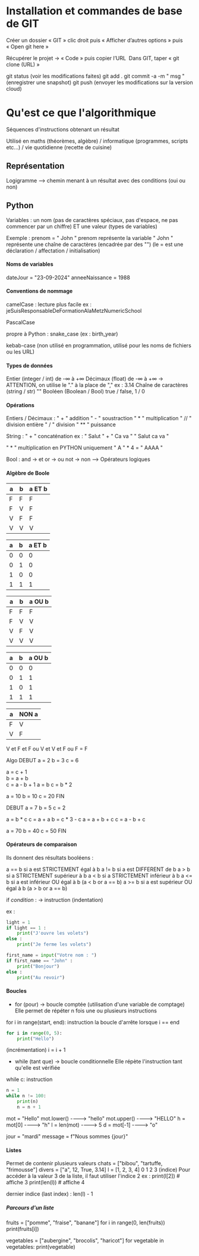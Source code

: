 # Installation et commandes de base de GIT

Créer un dossier « GIT »
clic droit puis « Afficher d’autres options » puis « Open git here » 

  
Récupérer le projet -> « Code » puis copier l’URL 
Dans GIT, taper « git clone (URL) »

git status (voir les modifications faites)
git add .
git commit -a -m " msg " (enregistrer une snapshot)
git push (envoyer les modifications sur la version cloud)

# Qu'est ce que l'algorithmique 

Séquences d'instructions obtenant un résultat

Utilisé en maths (théorèmes, algèbre) / informatique (programmes, scripts etc...) / vie quotidienne (recette de cuisine)

## Représentation 

Logigramme --> chemin menant à un résultat avec des conditions (oui ou non)

## Python 

Variables : un nom (pas de caractères spéciaux, pas d'espace, ne pas commencer par un chiffre) ET une valeur (types de variables)

Exemple : prenom = " John " 
prenom représente la variable
" John " représente une chaîne de caractères (encadrée par des "")
(le = est une déclaration / affectation / initialisation)

#### Noms de variables 

dateJour = "23-09-2024"
anneeNaissance = 1988

#### Conventions de nommage

camelCase : lecture plus facile 
ex : jeSuisResponsableDeFormationAlaMetzNumericSchool

PascalCase

propre à Python : snake_case (ex : birth_year)

kebab-case (non utilisé en programmation, utilisé pour les noms de fichiers ou les URL)

#### Types de données 

Entier (integer / int) de -∞ à +∞
Décimaux (float) de -∞ à +∞ -> ATTENTION, on utilise le "." à la place de "," ex : 3.14
Chaîne de caractères (string / str) ""
Booléen (Boolean / Bool) true / false, 1 / 0

#### Opérations 

Entiers / Décimaux :
	" + " addition
	" - " soustraction
	" * " multiplication 
	" // " division entière
	" / " division
	" ** " puissance

String : 
" + " concaténation 
ex : " Salut " + " Ca va "
		" Salut ca va "

" * " multiplication en PYTHON uniquement 
" A " * 4 = " AAAA "

Bool :
and -> et 
or -> ou
not -> non
--> Opérateurs logiques 

#### Algèbre de Boole


| a   | b   | a ET b |
| --- | --- | ------ |
| F   | F   | F      |
| F   | V   | F      |
| V   | F   | F      |
| V   | V   | V      |

| a   | b   | a ET b |
| --- | --- | ------ |
| 0   | 0   | 0      |
| 0   | 1   | 0      |
| 1   | 0   | 0      |
| 1   | 1   | 1      |

| a   | b   | a OU b |
| --- | --- | ------ |
| F   | F   | F      |
| F   | V   | V      |
| V   | F   | V      |
| V   | V   | V      |

| a   | b   | a OU b |
| --- | --- | ------ |
| 0   | 0   | 0      |
| 0   | 1   | 1      |
| 1   | 0   | 1      |
| 1   | 1   | 1      |

| a   | NON a |
| --- | ----- |
| F   | V     |
| V   | F     |

V et F et F ou V et V et F ou F  = F

Algo 
DEBUT
a = 2 
b = 3
c = 6

a = c + 1  
b = a + b  
c = a - b + 1 
a = b 
c = b * 2 

a = 10
b = 10
c = 20
FIN

DEBUT
a = 7 
b = 5 
c = 2 

a = b * c 
c = a + a 
b = c * 3 - c 
a = a + b + c 
c = a - b + c 

a = 70
b = 40
c = 50
FIN

#### Opérateurs de comparaison 

Ils donnent des résultats booléens :

a == b si a est STRICTEMENT égal à b
a != b si a est DIFFERENT de b 
a > b si a STRICTEMENT supérieur à b
a < b si a STRICTEMENT inférieur à b
a <= b si a est inférieur OU égal à b (a < b or a == b)
a >= b si a est supérieur OU égal à b (a > b or a == b)

if *condition* : 
-> instruction 
(indentation)

ex : 
```python 
light = 1
if light == 1 :
	print("J'ouvre les volets")
else :
	print("Je ferme les volets")
```

```python
first_name = input("Votre nom : ")
if first_name == "John" :
	print("Bonjour")
else : 
	print("Au revoir")
```

#### Boucles

- for (pour)
-> boucle comptée (utilisation d'une variable de comptage)
Elle permet de répéter n fois une ou plusieurs instructions 

for i in range(start, end):
	instruction
la boucle d'arrête lorsque i == end

```python
for i in range(0, 5):
	print("Hello")
```
(incrémentation) i = i + 1

- while (tant que)
-> boucle conditionnelle 
Elle répète l'instruction tant qu'elle est vérifiée 

while c:
	instruction

```python
n = 1
while n != 100:
	print(n)
	n = n + 1
```

mot = "Hello"
mot.lower() ----> "hello"
mot.upper() ----> "HELLO"
h = mot[0] ----> "h"
l = len(mot) ----> 5
d = mot[-1] ----> "o"

jour = "mardi"
message = f"Nous sommes {jour}"

#### Listes

Permet de contenir plusieurs valeurs 
chats = ["bibou", "tartuffe, "frimousse"]
divers = ["a", 12, True, 3.14]
l = [1, 2, 3, 4]
0  1   2  3 (indice)
Pour accéder à la valeur 3 de la liste, il faut utiliser l'indice 2 
ex : 
print(l[2]) # affiche 3 
print(len(l)) # affiche 4 

dernier indice (last index) : len(l) - 1

##### Parcours d'un liste 

fruits = ["pomme", "fraise", "banane"]
for i in range(0, len(fruits))
	print(fruits[i])

vegetables = ["aubergine", "brocolis", "haricot"]
for vegetable in vegetables:
	print(vegetable)

